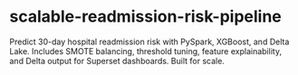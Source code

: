 # scalable-readmission-risk-pipeline
Predict 30-day hospital readmission risk with PySpark, XGBoost, and Delta Lake. Includes SMOTE balancing, threshold tuning, feature explainability, and Delta output for Superset dashboards. Built for scale.
